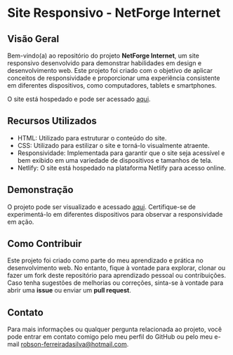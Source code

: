 # Site Responsivo - NetForge Internet

## Visão Geral

Bem-vindo(a) ao repositório do projeto **NetForge Internet**, um site responsivo desenvolvido para demonstrar habilidades em design e desenvolvimento web. Este projeto foi criado com o objetivo de aplicar conceitos de responsividade e proporcionar uma experiência consistente em diferentes dispositivos, como computadores, tablets e smartphones.

O site está hospedado e pode ser acessado [aqui](https://netforgeinternet.netlify.app/).

## Recursos Utilizados

- HTML: Utilizado para estruturar o conteúdo do site.
- CSS: Utilizado para estilizar o site e torná-lo visualmente atraente.
- Responsividade: Implementada para garantir que o site seja acessível e bem exibido em uma variedade de dispositivos e tamanhos de tela.
- Netlify: O site está hospedado na plataforma Netlify para acesso online.

## Demonstração

O projeto pode ser visualizado e acessado [aqui](https://netforgeinternet.netlify.app/). Certifique-se de experimentá-lo em diferentes dispositivos para observar a responsividade em ação.

## Como Contribuir

Este projeto foi criado como parte do meu aprendizado e prática no desenvolvimento web. No entanto, fique à vontade para explorar, clonar ou fazer um fork deste repositório para aprendizado pessoal ou contribuições. Caso tenha sugestões de melhorias ou correções, sinta-se à vontade para abrir uma **issue** ou enviar um **pull request**.

## Contato

Para mais informações ou qualquer pergunta relacionada ao projeto, você pode entrar em contato comigo pelo meu perfil do GitHub ou pelo meu e-mail [robson-ferreiradasilva@hotmail.com](mailto:robson-ferreiradasilva@hotmail.com).
